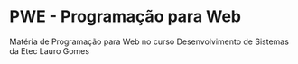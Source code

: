 # PWE - Programação para Web
Matéria de Programação para Web no curso Desenvolvimento de Sistemas da Etec Lauro Gomes
